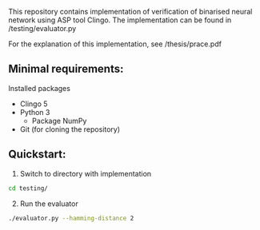 This repository contains implementation of verification
of binarised neural network using ASP tool Clingo.
The implementation can be found in /testing/evaluator.py

For the explanation of this implementation, see /thesis/prace.pdf


## Minimal requirements:

Installed packages

- Clingo 5
- Python 3
    - Package NumPy
- Git (for cloning the repository)

## Quickstart:

1) Switch to directory with implementation

```bash
cd testing/
```

2) Run the evaluator

```bash
./evaluator.py --hamming-distance 2
```
